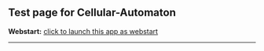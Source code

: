 <html><head>
  <SCRIPT src="http://java.com/js/dtjava.js"></SCRIPT>
<script>
    function launchApplication(jnlpfile) {
        dtjava.launch(            {
                url : 'cellular_automaton_1d.jnlp'
            },
            {
                javafx : '8.0+'
            },
            {}
        );
        return false;
    }
</script>

<script>
    function javafxEmbedcellular_automaton_1d_id() {
        dtjava.embed(
            {
                id : 'cellular_automaton_1d_id',
                url : 'cellular_automaton_1d.jnlp',
                placeholder : 'javafx-app-placeholder',
                width : '600',
                height : '400'
            },
            {
                javafx : '8.0+'
            },
            {}
        );
    }
    <!-- Embed FX application into web page once page is loaded -->
    dtjava.addOnloadCallback(javafxEmbedcellular_automaton_1d_id);
</script>

</head><body>
<h2>Test page for <b>Cellular-Automaton</b></h2>
  <b>Webstart:</b> <a href='cellular_automaton_1d.jnlp' onclick="return launchApplication('cellular_automaton_1d.jnlp');">click to launch this app as webstart</a><br><hr><br>

  <!-- Applet will be inserted here -->
  <div id='javafx-app-placeholder'></div>
</body></html>
